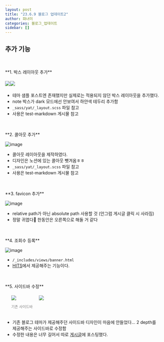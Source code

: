 ```yaml
---
layout: post
title: "23.6.9 블로그 업데이트2"
author: 퍄녀미
categories: 블로그_업데이트
sidebar: []
---
```


<style>
  .imageRow {
    display:flex;
    margin: 20px 0;
  }
    .captionedImg {
    display: grid;
    align-content: flex-end;
    margin: 0 20px;
    text-align:center;
    font-size: 12px;
    color:gray;
  }
</style>

## 추가 기능

<br/>
<br/>
**1. 박스 레이아웃 추가**

<div class="imageRow">
  <div>
  <img src="https://github.com/lcqff/lcqff.github.io/assets/71930280/bc58c870-e157-4b26-9d03-f593adeacfe4">
  </div>
  <div>
  <img src="https://github.com/lcqff/lcqff.github.io/assets/71930280/2ba6e79b-e6cf-4bfe-8e05-0d41b84794b3">
  </div>
</div>

- 테마 샘플 포스트엔 존재했지만 실제로는 적용되지 않던 박스 레이아웃을 추가했다.
- note 박스가 dark 모드에선 안보여서 하얀색 테두리 추가함
- `_sass/yat/_layout.scss` 파일 참고
- 사용은 test-markdown 게시물 참고

<br/>
<br/>
**2. 콜아웃 추가**

![image](https://github.com/lcqff/lcqff.github.io/assets/71930280/e116e668-8167-4ae5-ab4a-c66c9efc8507)

- 콜아웃 레이아웃을 제작하였다.
- 디자인은 노션에 있는 콜아웃 뺏겨옴ㅎㅎ
- `_sass/yat/_layout.scss` 파일 참고
- 사용은 test-markdown 게시물 참고

<br/>
<br/>
**3. favicon 추가**

![image](https://github.com/lcqff/lcqff.github.io/assets/71930280/8aa6092f-76b7-43e5-a8fc-8a858739008f)

- relative path가 아닌 absolute path 사용할 것 (안그럼 게시글 클릭 시 사라짐)
- 정말 귀엽다🥰 한동안은 오른쪽으로 해둘 거 같다

<br/>
<br/>
**4. 조회수 등록**

![image](https://github.com/lcqff/lcqff.github.io/assets/71930280/242fcc4f-1bd3-4215-b89f-80096d480d6f)

- `/_includes/views/banner.html`
- [HITS](https://hits.seeyoufarm.com/)에서 제공해주는 기능이다.

<br/>
<br/>
**5. 사이드바 수정**

<div class="imageRow">
<div class="captionedImg">
  <img src="https://github.com/lcqff/lcqff.github.io/assets/71930280/839c6fac-3520-4e63-8580-83d2f9ad0654">
  <p>기존 사이드바</p>
  </div>
<img src="https://github.com/lcqff/lcqff.github.io/assets/71930280/04f5dfb2-48d4-4e9c-8adc-8e8a678dcd49">
</div>

- 기존 블로그 테마가 제공해주던 사이드바 디자인이 마음에 안들었다… 2 depth를 제공해주는 사이드바로 수정함
- 수정한 내용은 너무 길어서 따로 [게시글](https://lcqff.github.io/%EB%B8%94%EB%A1%9C%EA%B7%B8_%EC%97%85%EB%8D%B0%EC%9D%B4%ED%8A%B8/2023/06/09/2depth_sidbar.html)에 포스팅했다.
